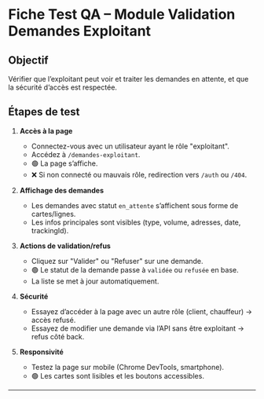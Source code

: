 # Fiche Test QA – Module Validation Demandes Exploitant

## Objectif
Vérifier que l’exploitant peut voir et traiter les demandes en attente, et que la sécurité d’accès est respectée.

## Étapes de test
1. **Accès à la page**
   - Connectez-vous avec un utilisateur ayant le rôle "exploitant".
   - Accédez à `/demandes-exploitant`.
   - 🟢 La page s’affiche.
   - ❌ Si non connecté ou mauvais rôle, redirection vers `/auth` ou `/404`.

2. **Affichage des demandes**
   - Les demandes avec statut `en_attente` s’affichent sous forme de cartes/lignes.
   - Les infos principales sont visibles (type, volume, adresses, date, trackingId).

3. **Actions de validation/refus**
   - Cliquez sur "Valider" ou "Refuser" sur une demande.
   - 🟢 Le statut de la demande passe à `validée` ou `refusée` en base.
   - La liste se met à jour automatiquement.

4. **Sécurité**
   - Essayez d’accéder à la page avec un autre rôle (client, chauffeur) → accès refusé.
   - Essayez de modifier une demande via l’API sans être exploitant → refus côté back.

5. **Responsivité**
   - Testez la page sur mobile (Chrome DevTools, smartphone).
   - 🟢 Les cartes sont lisibles et les boutons accessibles.

---
